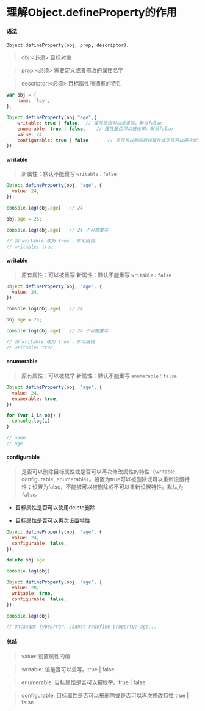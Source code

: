# 理解Object.defineProperty的作用

#### 语法

`Object.defineProperty(obj, prop, descriptor)`.

> obj:<必须> 目标对象

> prop:<必须> 需要定义或者修改的属性名字

> descriptor:<必须> 目标属性所拥有的特性

```js
var obj = {
    name: 'lqy',
};

Object.defineProperty(obj,"age",{
    writable: true | false,  // 属性是否可以被重写，默认false
    enumerable: true | false,    // 属性是否可以被枚举，默认false
    value: 24,
    configurable: true | false       // 是否可以删除目标属性或是否可以再次修改属性的特性，默认false
});
```

#### writable

> 新属性：默认不能重写 `writable：false`

```js
Object.defineProperty(obj, 'age', {
  value: 24,
});

console.log(obj.age)   // 24

obj.age = 25;

console.log(obj.age)   // 24 不可被重写

// 将`writable`改为`true`，即可编辑.
// writable: true,
```

#### writable

> 原有属性：可以被重写
> 新属性：默认不能重写 `writable：false`

```js
Object.defineProperty(obj, 'age', {
  value: 24,
});

console.log(obj.age)   // 24

obj.age = 25;

console.log(obj.age)   // 24 不可被重写

// 将`writable`改为`true`，即可编辑.
// writable: true,
```

#### enumerable

> 原有属性：可以被枚举
> 新属性：默认不能重写 `enumerable：false`

```js
Object.defineProperty(obj, 'age', {
  value: 24,
  enumerable: true,
});

for (var i in obj) {
  console.log(i)
}

// name
// age
```

#### configurable

>是否可以删除目标属性或是否可以再次修改属性的特性（writable, configurable, enumerable）。设置为true可以被删除或可以重新设置特性；设置为false，不能被可以被删除或不可以重新设置特性。默认为`false`。

* 目标属性是否可以使用delete删除

* 目标属性是否可以再次设置特性

```js
Object.defineProperty(obj, 'age', {
  value: 24,
  configurable: false,
});

delete obj.age

console.log(obj)

Object.defineProperty(obj, 'age', {
  value: 28,
  writable: true,
  configurable: false,
});

console.log(obj)

// Uncaught TypeError: Cannot redefine property: age...
```

#### 总结

> value: 设置属性的值

> writable: 值是否可以重写。true | false

> enumerable: 目标属性是否可以被枚举。true | false

> configurable: 目标属性是否可以被删除或是否可以再次修改特性 true | false




















